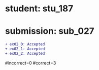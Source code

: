 # student: stu_187
# submission: sub_027

```diff
+ ex02_0: Accepted
+ ex02_1: Accepted
+ ex02_2: Accepted
```
#incorrect=0
#correct=3
